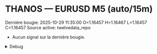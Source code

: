 # THANOS — EURUSD M5 (auto/15m)
Dernière bougie: 2025-10-29 11:35:00  O=1.16457  H=1.16467  L=1.16457  C=1.16457
Source active: twelvedata_repo

- Aucun signal sur la dernière bougie.

<details><summary>Debug</summary>

- TD_API_KEY manquant.

</details>
